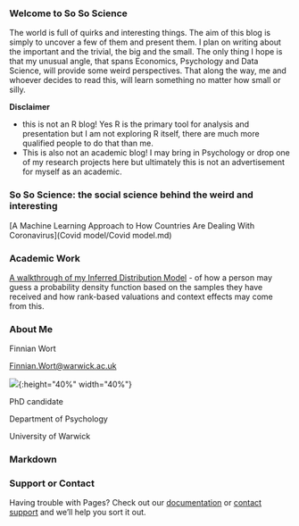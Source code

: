 
### Welcome to So So Science

The world is full of quirks and interesting things. The aim of this blog is simply to uncover a few of them and present them. I plan on writing about the important and the trivial, the big and the small. The only thing I hope is that my unusual angle, that spans Economics, Psychology and Data Science, will provide some weird perspectives. That along the way, me and whoever decides to read this, will learn something no matter how small or silly.  

**Disclaimer**
- this is not an R blog! Yes R is the primary tool for analysis and presentation but I am not exploring R itself, there are much more qualified people to do that than me.
- This is also not an academic blog! I may bring in Psychology or drop one of my research projects here but ultimately this is not an advertisement for myself as an academic. 

### So So Science: the social science behind the weird and interesting 

[A Machine Learning Approach to How Countries Are Dealing With Coronavirus](Covid model/Covid model.md)

### Academic Work

[A walkthrough of my Inferred Distribution Model](IBDm_md.md) - of how a person may guess a probability density function based on the samples they have received and how rank-based valuations and context effects may come from this.

### About Me

Finnian Wort

Finnian.Wort@warwick.ac.uk

![](image0.jpeg){:height="40%" width="40%"}

PhD candidate

Department of Psychology

University of Warwick

### Markdown



### Support or Contact

Having trouble with Pages? Check out our [documentation](https://help.github.com/categories/github-pages-basics/) or [contact support](https://github.com/contact) and we’ll help you sort it out.
